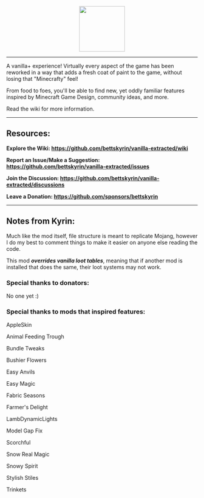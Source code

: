 <p align = "center"><img src = "https://i.imgur.com/XLpu2CK.png" height = "120"/></p>

***

A vanilla+ experience! Virtually every aspect of the game has been reworked in a way that adds a fresh coat of paint to the game, without losing that "Minecrafty" feel!

From food to foes, you'll be able to find new, yet oddly familiar features inspired by Minecraft Game Design, community ideas, and more.

Read the wiki for more information.

***
## Resources:

**Explore the Wiki: https://github.com/bettskyrin/vanilla-extracted/wiki**

**Report an Issue/Make a Suggestion: https://github.com/bettskyrin/vanilla-extracted/issues**

**Join the Discussion: https://github.com/bettskyrin/vanilla-extracted/discussions**

**Leave a Donation: https://github.com/sponsors/bettskyrin**

***

## Notes from Kyrin:

Much like the mod itself, file structure is meant to replicate Mojang, however I do my best to comment things to make it easier on anyone else reading the code.

This mod ***overrides vanilla loot tables***, meaning that if another mod is installed that does the same, their loot systems may not work.

### Special thanks to donators:

No one yet :)


### Special thanks to mods that inspired features:

AppleSkin

Animal Feeding Trough

Bundle Tweaks

Bushier Flowers

Easy Anvils

Easy Magic

Fabric Seasons

Farmer's Delight

LambDynamicLights

Model Gap Fix

Scorchful

Snow Real Magic

Snowy Spirit

Stylish Stiles

Trinkets

